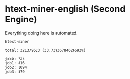 # htext-miner-english (Second Engine)

Everything doing here is automated.

```
htext-miner

total: 3213/9523 (33.73936784626693%)

job0: 724
job1: 816
job2: 1094
job3: 579
```